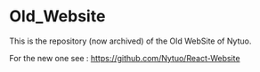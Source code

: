# Old_Website
This is the repository (now archived) of the Old WebSite of Nytuo.

For the new one see : https://github.com/Nytuo/React-Website
